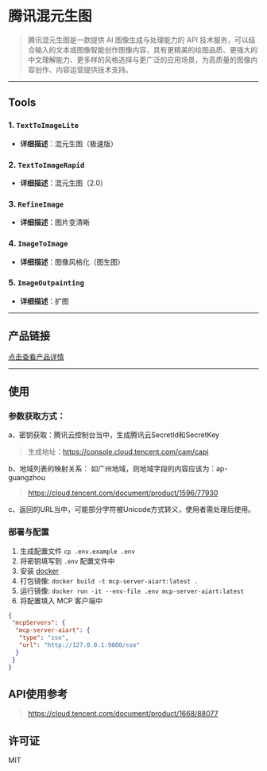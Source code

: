 # 腾讯混元生图
> 腾讯混元生图是一款提供 AI 图像生成与处理能力的 API 技术服务，可以结合输入的文本或图像智能创作图像内容，具有更精美的绘图品质、更强大的中文理解能力、更多样的风格选择与更广泛的应用场景，为高质量的图像内容创作、内容运营提供技术支持。

---

## Tools

### 1. `TextToImageLite`
- **详细描述**：混元生图（极速版）

### 2. `TextToImageRapid`
- **详细描述**：混元生图（2.0）

### 3. `RefineImage`
- **详细描述**：图片变清晰

### 4. `ImageToImage`
- **详细描述**：图像风格化（图生图）

### 5. `ImageOutpainting`
- **详细描述**：扩图

---

## 产品链接
[点击查看产品详情](https://cloud.tencent.com/document/product/1668)

---

## 使用


### 参数获取方式：

a、密钥获取：腾讯云控制台当中，生成腾讯云SecretId和SecretKey
> 生成地址：https://console.cloud.tencent.com/cam/capi

b、地域列表的映射关系：
如广州地域，则地域字段的内容应该为：ap-guangzhou
> https://cloud.tencent.com/document/product/1596/77930

c、返回的URL当中，可能部分字符被Unicode方式转义，使用者需处理后使用。

### 部署与配置
1. 生成配置文件
   `cp .env.example .env`
2. 将密钥填写到 `.env` 配置文件中
3. 安装 [docker](https://www.docker.com/)
4. 打包镜像: `docker build -t mcp-server-aiart:latest .`
5. 运行镜像: `docker run -it --env-file .env mcp-server-aiart:latest`
6. 将配置填入 MCP 客户端中
```json
{
 "mcpServers": {
  "mcp-server-aiart": {
   "type": "sse",
   "url": "http://127.0.0.1:9000/sse"
  }
 }
}
```

## API使用参考

>https://cloud.tencent.com/document/product/1668/88077



## 许可证

MIT

